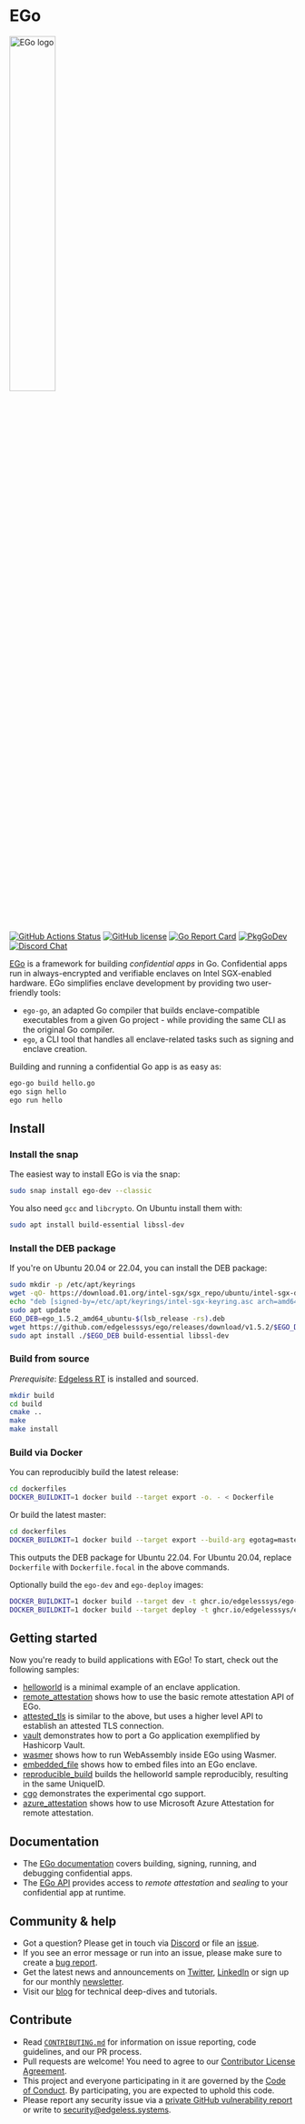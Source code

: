 # EGo

<img src="src/logo.svg" alt="EGo logo" width="40%"/>

[![GitHub Actions Status][github-actions-badge]][github-actions]
[![GitHub license][license-badge]](LICENSE)
[![Go Report Card][go-report-card-badge]][go-report-card]
[![PkgGoDev][go-pkg-badge]][go-pkg]
[![Discord Chat][discord-badge]][discord]

[EGo](https://www.edgeless.systems/products/ego/) is a framework for building *confidential apps* in Go. Confidential apps run in always-encrypted and verifiable enclaves on Intel SGX-enabled hardware. EGo simplifies enclave development by providing two user-friendly tools:

* `ego-go`, an adapted Go compiler that builds enclave-compatible executables from a given Go project - while providing the same CLI as the original Go compiler.
* `ego`, a CLI tool that handles all enclave-related tasks such as signing and enclave creation.

Building and running a confidential Go app is as easy as:

```sh
ego-go build hello.go
ego sign hello
ego run hello
```

## Install

### Install the snap

The easiest way to install EGo is via the snap:

```sh
sudo snap install ego-dev --classic
```

You also need `gcc` and `libcrypto`. On Ubuntu install them with:

```sh
sudo apt install build-essential libssl-dev
```

### Install the DEB package

If you're on Ubuntu 20.04 or 22.04, you can install the DEB package:

```bash
sudo mkdir -p /etc/apt/keyrings
wget -qO- https://download.01.org/intel-sgx/sgx_repo/ubuntu/intel-sgx-deb.key | sudo tee /etc/apt/keyrings/intel-sgx-keyring.asc > /dev/null
echo "deb [signed-by=/etc/apt/keyrings/intel-sgx-keyring.asc arch=amd64] https://download.01.org/intel-sgx/sgx_repo/ubuntu $(lsb_release -cs) main" | sudo tee /etc/apt/sources.list.d/intel-sgx.list
sudo apt update
EGO_DEB=ego_1.5.2_amd64_ubuntu-$(lsb_release -rs).deb
wget https://github.com/edgelesssys/ego/releases/download/v1.5.2/$EGO_DEB
sudo apt install ./$EGO_DEB build-essential libssl-dev
```

### Build from source

*Prerequisite*: [Edgeless RT](https://github.com/edgelesssys/edgelessrt) is installed and sourced.

```sh
mkdir build
cd build
cmake ..
make
make install
```

### Build via Docker

You can reproducibly build the latest release:

```sh
cd dockerfiles
DOCKER_BUILDKIT=1 docker build --target export -o. - < Dockerfile
```

Or build the latest master:

```sh
cd dockerfiles
DOCKER_BUILDKIT=1 docker build --target export --build-arg egotag=master --build-arg erttag=master -o. - < Dockerfile
```

This outputs the DEB package for Ubuntu 22.04.
For Ubuntu 20.04, replace `Dockerfile` with `Dockerfile.focal` in the above commands.

Optionally build the `ego-dev` and `ego-deploy` images:

```sh
DOCKER_BUILDKIT=1 docker build --target dev -t ghcr.io/edgelesssys/ego-dev - < Dockerfile
DOCKER_BUILDKIT=1 docker build --target deploy -t ghcr.io/edgelesssys/ego-deploy - < Dockerfile
```

## Getting started

Now you're ready to build applications with EGo! To start, check out the following samples:

* [helloworld](samples/helloworld) is a minimal example of an enclave application.
* [remote_attestation](samples/remote_attestation) shows how to use the basic remote attestation API of EGo.
* [attested_tls](samples/attested_tls) is similar to the above, but uses a higher level API to establish an attested TLS connection.
* [vault](samples/vault) demonstrates how to port a Go application exemplified by Hashicorp Vault.
* [wasmer](samples/wasmer) shows how to run WebAssembly inside EGo using Wasmer.
* [embedded_file](samples/embedded_file) shows how to embed files into an EGo enclave.
* [reproducible_build](samples/reproducible_build) builds the helloworld sample reproducibly, resulting in the same UniqueID.
* [cgo](samples/cgo) demonstrates the experimental cgo support.
* [azure_attestation](samples/azure_attestation) shows how to use Microsoft Azure Attestation for remote attestation.

## Documentation

* The [EGo documentation](https://docs.edgeless.systems/ego) covers building, signing, running, and debugging confidential apps.
* The [EGo API](https://pkg.go.dev/github.com/edgelesssys/ego) provides access to *remote attestation* and *sealing* to your confidential app at runtime.

## Community & help

* Got a question? Please get in touch via [Discord][discord] or file an [issue](https://github.com/edgelesssys/ego/issues).
* If you see an error message or run into an issue, please make sure to create a [bug report](https://github.com/edgelesssys/ego/issues).
* Get the latest news and announcements on [Twitter](https://twitter.com/EdgelessSystems), [LinkedIn](https://www.linkedin.com/company/edgeless-systems/) or sign up for our monthly [newsletter](https://www.edgeless.systems/#newsletter-signup).
* Visit our [blog](https://blog.edgeless.systems/) for technical deep-dives and tutorials.

## Contribute

* Read [`CONTRIBUTING.md`](CONTRIBUTING.md) for information on issue reporting, code guidelines, and our PR process.
* Pull requests are welcome! You need to agree to our [Contributor License Agreement](https://cla-assistant.io/edgelesssys/ego).
* This project and everyone participating in it are governed by the [Code of Conduct](/CODE_OF_CONDUCT.md). By participating, you are expected to uphold this code.
* Please report any security issue via a [private GitHub vulnerability report](https://github.com/edgelesssys/ego/security/advisories/new) or write to <security@edgeless.systems>.

<!-- refs -->
[github-actions]: https://github.com/edgelesssys/ego/actions
[github-actions-badge]: https://github.com/edgelesssys/ego/workflows/Unit%20Tests/badge.svg
[go-pkg]: https://pkg.go.dev/github.com/edgelesssys/ego
[go-pkg-badge]: https://pkg.go.dev/badge/github.com/edgelesssys/ego
[go-report-card]: https://goreportcard.com/report/github.com/edgelesssys/ego
[go-report-card-badge]: https://goreportcard.com/badge/github.com/edgelesssys/ego
[license-badge]: https://img.shields.io/github/license/edgelesssys/ego
[discord]: https://discord.gg/rH8QTH56JN
[discord-badge]: https://img.shields.io/badge/chat-on%20Discord-blue

